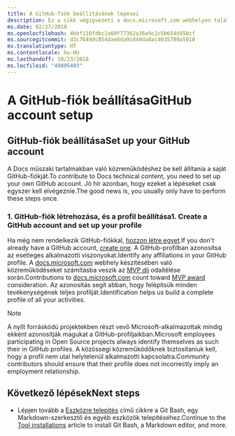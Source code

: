 ```yaml
---
title: A GitHub-fiók beállításának lépései
description: Ez a cikk végigvezeti a docs.microsoft.com webhelyen található tartalmakban való közreműködéshez szükséges GitHub-fiók beállításának folyamatán.
ms.date: 02/27/2018
ms.openlocfilehash: 4bbf110fdbc1a60f77362a36a9c2c5b654d450cf
ms.sourcegitcommit: d3c7b49dc854dae8da9cd49da8ac4035789a5010
ms.translationtype: HT
ms.contentlocale: hu-HU
ms.lasthandoff: 10/23/2018
ms.locfileid: "49805493"
---
```

# <a name="github-account-setup"></a><span data-ttu-id="de36b-103">A GitHub-fiók beállítása</span><span class="sxs-lookup"><span data-stu-id="de36b-103">GitHub account setup</span></span>

## <a name="set-up-your-github-account"></a><span data-ttu-id="de36b-104">GitHub-fiók beállítása</span><span class="sxs-lookup"><span data-stu-id="de36b-104">Set up your GitHub account</span></span>

<span data-ttu-id="de36b-105">A Docs műszaki tartalmakban való közreműködéshez be kell állítania a saját GitHub-fiókját.</span><span class="sxs-lookup"><span data-stu-id="de36b-105">To contribute to Docs technical content, you need to set up your own GitHub account.</span></span> <span data-ttu-id="de36b-106">Jó hír azonban, hogy ezeket a lépéseket csak egyszer kell elvégeznie.</span><span class="sxs-lookup"><span data-stu-id="de36b-106">The good news is, you usually only have to perform these steps once.</span></span>

### <a name="1-create-a-github-account-and-set-up-your-profile"></a><span data-ttu-id="de36b-107">1. GitHub-fiók létrehozása, és a profil beállítása</span><span class="sxs-lookup"><span data-stu-id="de36b-107">1. Create a GitHub account and set up your profile</span></span>

<span data-ttu-id="de36b-108">Ha még nem rendelkezik GitHub-fiókkal, [hozzon létre egyet](https://github.com/join).</span><span class="sxs-lookup"><span data-stu-id="de36b-108">If you don't already have a GitHub account, [create one](https://github.com/join).</span></span> <span data-ttu-id="de36b-109">A GitHub-profilban azonosítsa az esetleges alkalmazotti viszonyokat.</span><span class="sxs-lookup"><span data-stu-id="de36b-109">Identify any affiliations in your GitHub profile.</span></span> <span data-ttu-id="de36b-110">A [docs.microsoft.com](https://docs.microsoft.com) webhely készítésében való közreműködéseket számításba veszik az [MVP díj](https://mvp.microsoft.com) odaítélése során.</span><span class="sxs-lookup"><span data-stu-id="de36b-110">Contributions to [docs.microsoft.com](https://docs.microsoft.com) count toward [MVP award](https://mvp.microsoft.com) consideration.</span></span> <span data-ttu-id="de36b-111">Az azonosítás segít abban, hogy felépítsük minden tevékenységének teljes profilját.</span><span class="sxs-lookup"><span data-stu-id="de36b-111">Identification helps us build a complete profile of all your activities.</span></span>

>[!NOTE]
> <span data-ttu-id="de36b-112">A nyílt forráskódú projektekben részt vevő Microsoft-alkalmazottak mindig ekként azonosítják magukat a GitHub-profiljaikban.</span><span class="sxs-lookup"><span data-stu-id="de36b-112">Microsoft employees participating in Open Source projects always identify themselves as such their in GitHub profiles.</span></span> <span data-ttu-id="de36b-113">A közösségi közreműködőknek biztosítaniuk kell, hogy a profil nem utal helytelenül alkalmazotti kapcsolatra.</span><span class="sxs-lookup"><span data-stu-id="de36b-113">Community contributors should ensure that their profile does not incorrectly imply an employment relationship.</span></span>

## <a name="next-steps"></a><span data-ttu-id="de36b-114">Következő lépések</span><span class="sxs-lookup"><span data-stu-id="de36b-114">Next steps</span></span>

* <span data-ttu-id="de36b-115">Lépjen tovább a [Eszközre telepítés](get-started-setup-tools.md) című cikkre a Git Bash, egy Markdown-szerkesztő és egyéb eszközök telepítéséhez.</span><span class="sxs-lookup"><span data-stu-id="de36b-115">Continue to the [Tool installations](get-started-setup-tools.md) article to install Git Bash, a Markdown editor, and more.</span></span>
